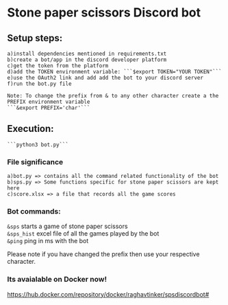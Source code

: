 # Stone paper scissors Discord bot

## Setup steps:
    a)install dependencies mentioned in requirements.txt
    b)create a bot/app in the discord developer platform
    c)get the token from the platform
    d)add the TOKEN environment variable: ```$export TOKEN="YOUR TOKEN"```
    e)use the OAuth2 link and add add the bot to your discord server
    f)run the bot.py file
    
    Note: To change the prefix from & to any other character create a the PREFIX environment variable
    ```&export PREFIX='char'```

## Execution:
    ```python3 bot.py```

### File significance
    a)bot.py => contains all the command related functionality of the bot
    b)sps.py => Some functions specific for stone paper scissors are kept here
    c)score.xlsx => a file that records all the game scores 

### Bot commands:

`&sps` starts a game of stone paper scissors<br>
`&sps_hist` excel file of all the games played by the bot<br>
`&ping` ping in ms with the bot

Please note if you have changed the prefix then use your respective character.


### Its avaialable on Docker now!
  https://hub.docker.com/repository/docker/raghavtinker/spsdiscordbot#
